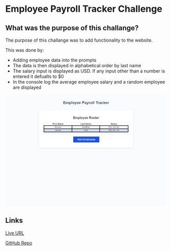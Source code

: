 # Employee Payroll Tracker Challenge
## What was the purpose of this challange?

The purpose of this challange was to add functionality to the website.

This was done by:

- Adding employee data into the prompts
- The data is then displayed in alphabetical order by last name
- The salary input is displayed as USD.  If any input other than a number is entered it defualts to $0
- In the console log the average employee salary and a random employee are displayed

![alt--text](assets/images/Employee-Payroll-Tracker.png)
 ## Links
 [Live URL](https://bryson987081.github.io/employee-payroll-tracker-challenge/)

 [GitHub Repo](https://github.com/Bryson987081/employee-payroll-tracker-challenge)
